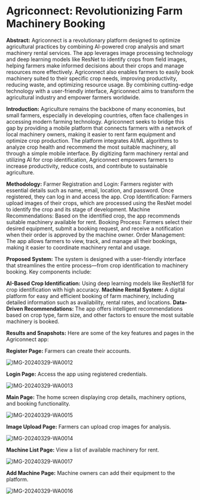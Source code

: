 # Agriconnect: Revolutionizing Farm Machinery Booking

**Abstract:**
Agriconnect is a revolutionary platform designed to optimize agricultural practices by combining AI-powered crop analysis and smart machinery rental services. The app leverages image processing technology and deep learning models like ResNet to identify crops from field images, helping farmers make informed decisions about their crops and manage resources more effectively. Agriconnect also enables farmers to easily book machinery suited to their specific crop needs, improving productivity, reducing waste, and optimizing resource usage. By combining cutting-edge technology with a user-friendly interface, Agriconnect aims to transform the agricultural industry and empower farmers worldwide.

**Introduction:**
Agriculture remains the backbone of many economies, but small farmers, especially in developing countries, often face challenges in accessing modern farming technology. Agriconnect seeks to bridge this gap by providing a mobile platform that connects farmers with a network of local machinery owners, making it easier to rent farm equipment and optimize crop production. The platform integrates AI/ML algorithms to analyze crop health and recommend the most suitable machinery, all through a simple mobile interface. By digitizing farm machinery rental and utilizing AI for crop identification, Agriconnect empowers farmers to increase productivity, reduce costs, and contribute to sustainable agriculture.

**Methodology:**
Farmer Registration and Login: Farmers register with essential details such as name, email, location, and password. Once registered, they can log in and access the app.
Crop Identification: Farmers upload images of their crops, which are processed using the ResNet model to identify the crop and its stage of development.
Machine Recommendations: Based on the identified crop, the app recommends suitable machinery available for rent.
Booking Process: Farmers select their desired equipment, submit a booking request, and receive a notification when their order is approved by the machine owner.
Order Management: The app allows farmers to view, track, and manage all their bookings, making it easier to coordinate machinery rental and usage.

**Proposed System:**
The system is designed with a user-friendly interface that streamlines the entire process—from crop identification to machinery booking. Key components include:

**AI-Based Crop Identification:** Using deep learning models like ResNet18 for crop identification with high accuracy.
**Machine Rental System:** A digital platform for easy and efficient booking of farm machinery, including detailed information such as availability, rental rates, and locations.
**Data-Driven Recommendations:** The app offers intelligent recommendations based on crop type, farm size, and other factors to ensure the most suitable machinery is booked.


**Results and Snapshots:**
Here are some of the key features and pages in the Agriconnect app:

**Register Page:** Farmers can create their accounts.

![IMG-20240329-WA0012](https://github.com/user-attachments/assets/98a3ed61-9228-4afe-9e50-0a61f4d28350)

**Login Page:** Access the app using registered credentials.

![IMG-20240329-WA0013](https://github.com/user-attachments/assets/a78ff911-4c1e-418f-b89e-28f378767842)

**Main Page:** The home screen displaying crop details, machinery options, and booking functionality.

![IMG-20240329-WA0015](https://github.com/user-attachments/assets/c9c362e0-7fd9-45c6-8f9b-3ae3a6ea1a82)

**Image Upload Page:** Farmers can upload crop images for analysis.

![IMG-20240329-WA0014](https://github.com/user-attachments/assets/2becb217-a545-4db0-9438-6c08bf1544d9)

**Machine List Page:** View a list of available machinery for rent.

![IMG-20240329-WA0017](https://github.com/user-attachments/assets/bc3fc6cd-3a6f-41d5-ba9c-64902431c8d2)

**Add Machine Page:** Machine owners can add their equipment to the platform.

![IMG-20240329-WA0016](https://github.com/user-attachments/assets/eb288876-ca43-4a1c-80fe-55a278e06fb2)
